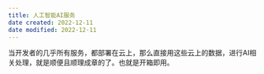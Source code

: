 ```yaml
---
title: 人工智能AI服务
date created: 2022-12-11
date modified: 2022-12-11
---
```


当开发者的几乎所有服务，都部署在云上，那么直接用这些云上的数据，进行AI相关处理，就是顺便且顺理成章的了。也就是开箱即用。
